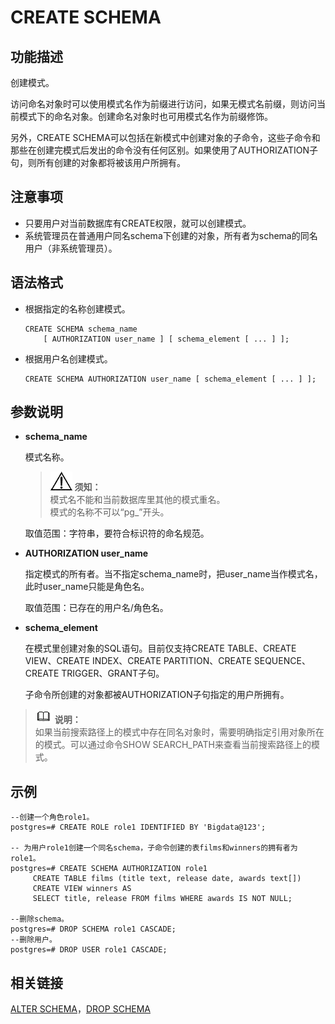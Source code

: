 # CREATE SCHEMA<a name="ZH-CN_TOPIC_0242370577"></a>

## 功能描述<a name="zh-cn_topic_0237122113_zh-cn_topic_0059777945_s8496918cf41f499098fc49523f02b0d8"></a>

创建模式。

访问命名对象时可以使用模式名作为前缀进行访问，如果无模式名前缀，则访问当前模式下的命名对象。创建命名对象时也可用模式名作为前缀修饰。

另外，CREATE SCHEMA可以包括在新模式中创建对象的子命令，这些子命令和那些在创建完模式后发出的命令没有任何区别。如果使用了AUTHORIZATION子句，则所有创建的对象都将被该用户所拥有。

## 注意事项<a name="zh-cn_topic_0237122113_zh-cn_topic_0059777945_s438fd9a3c5b84d16b7810533d50c71b9"></a>

-   只要用户对当前数据库有CREATE权限，就可以创建模式。
-   系统管理员在普通用户同名schema下创建的对象，所有者为schema的同名用户（非系统管理员）。

## 语法格式<a name="zh-cn_topic_0237122113_zh-cn_topic_0059777945_sf8fcd5db414748bcaa6b2f79f6247377"></a>

-   根据指定的名称创建模式。

    ```
    CREATE SCHEMA schema_name 
        [ AUTHORIZATION user_name ] [ schema_element [ ... ] ];
    ```

-   根据用户名创建模式。

    ```
    CREATE SCHEMA AUTHORIZATION user_name [ schema_element [ ... ] ];
    ```


## 参数说明<a name="zh-cn_topic_0237122113_zh-cn_topic_0059777945_s9930d6a2a74b406980e00129b1f4fe2c"></a>

-   **schema\_name**

    模式名称。

    >![](public_sys-resources/icon-notice.gif) **须知：**   
    >模式名不能和当前数据库里其他的模式重名。  
    >模式的名称不可以“pg\_”开头。  

    取值范围：字符串，要符合标识符的命名规范。

-   **AUTHORIZATION user\_name**

    指定模式的所有者。当不指定schema\_name时，把user\_name当作模式名，此时user\_name只能是角色名。

    取值范围：已存在的用户名/角色名。

-   **schema\_element**

    在模式里创建对象的SQL语句。目前仅支持CREATE TABLE、CREATE VIEW、CREATE INDEX、CREATE PARTITION、CREATE SEQUENCE、CREATE TRIGGER、GRANT子句。

    子命令所创建的对象都被AUTHORIZATION子句指定的用户所拥有。


>![](public_sys-resources/icon-note.gif) **说明：**   
>如果当前搜索路径上的模式中存在同名对象时，需要明确指定引用对象所在的模式。可以通过命令SHOW SEARCH\_PATH来查看当前搜索路径上的模式。  

## 示例<a name="zh-cn_topic_0237122113_zh-cn_topic_0059777945_s05e72232af5e4507aad1511c025d7617"></a>

```
--创建一个角色role1。
postgres=# CREATE ROLE role1 IDENTIFIED BY 'Bigdata@123';

-- 为用户role1创建一个同名schema，子命令创建的表films和winners的拥有者为role1。
postgres=# CREATE SCHEMA AUTHORIZATION role1
     CREATE TABLE films (title text, release date, awards text[])      
     CREATE VIEW winners AS         
     SELECT title, release FROM films WHERE awards IS NOT NULL;

--删除schema。
postgres=# DROP SCHEMA role1 CASCADE;
--删除用户。
postgres=# DROP USER role1 CASCADE;
```

## 相关链接<a name="zh-cn_topic_0237122113_zh-cn_topic_0059777945_sf210cb55e4884955b9809f27c7c55ce9"></a>

[ALTER SCHEMA](ALTER-SCHEMA.md)，[DROP SCHEMA](DROP-SCHEMA.md)

